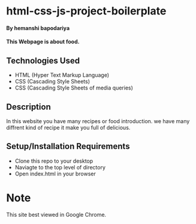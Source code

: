 # html-css-js-project-boilerplate

#### By hemanshi bapodariya

#### This Webpage is about food.

## Technologies Used
    

* HTML (Hyper Text Markup Language)
* CSS (Cascading Style Sheets)
* CSS (Cascading Style Sheets of media queries)

## Description
 In this website you have many recipes or food introduction. we have many diffrent kind of recipe it make you full of delicious.
 
## Setup/Installation Requirements

* Clone this repo to your desktop
* Naviagte to the top level of directory
* Open index.html in your browser

# Note 
This site best viewed in Google Chrome.
